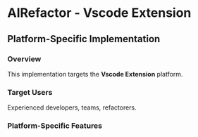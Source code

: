 # AIRefactor - Vscode Extension

## Platform-Specific Implementation

### Overview
This implementation targets the **Vscode Extension** platform.

### Target Users
Experienced developers, teams, refactorers.

### Platform-Specific Features
